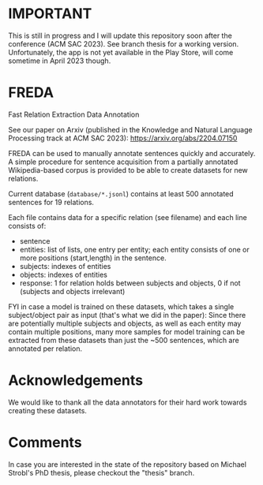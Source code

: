 # IMPORTANT

This is still in progress and I will update this repository soon after the conference (ACM SAC 2023). See branch thesis for a working version. Unfortunately, the app is not yet available in the Play Store, will come sometime in April 2023 though.

# FREDA

Fast Relation Extraction Data Annotation

See our paper on Arxiv (published in the Knowledge and Natural Language Processing track at ACM SAC
2023): https://arxiv.org/abs/2204.07150

FREDA can be used to manually annotate sentences quickly and accurately. A simple procedure for sentence acquisition from a partially annotated Wikipedia-based corpus is provided to be able to create datasets for new relations.

Current database (`database/*.jsonl`) contains at least 500 annotated sentences for 19 relations.

Each file contains data for a specific relation (see filename) and each line consists of:

- sentence
- entities: list of lists, one entry per entity; each entity consists of one or more positions (start,length) in the sentence.
- subjects: indexes of entities
- objects: indexes of entities
- response: 1 for relation holds between subjects and objects, 0 if not (subjects and objects irrelevant)

FYI in case a model is trained on these datasets, which takes a single subject/object pair as input (that's what we did in the paper): Since there are potentially multiple subjects and objects, as well as each entity may contain multiple positions, many more samples for model training can be extracted from these datasets than just the ~500 sentences, which are annotated per relation.

# Acknowledgements

We would like to thank all the data annotators for their hard work towards creating these datasets.

# Comments

In case you are interested in the state of the repository based on Michael Strobl's PhD thesis, please checkout the "thesis" branch.
